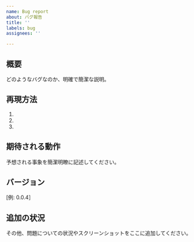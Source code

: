 ```yaml
---
name: Bug report
about: バグ報告
title: ''
labels: bug
assignees: ''

---
```


## 概要
どのようなバグなのか、明確で簡潔な説明。

## 再現方法
1.
2.
3.

## 期待される動作
予想される事象を簡潔明瞭に記述してください。

## バージョン
[例: 0.0.4］

## 追加の状況
その他、問題についての状況やスクリーンショットをここに追加してください。
